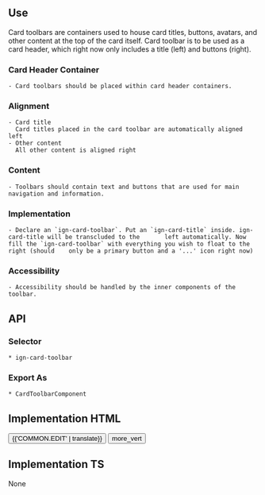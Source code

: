 
## Use
  Card toolbars are containers used to house card titles, buttons, avatars, and other content at the top of
  the card itself. Card toolbar is to be used as a card header, which right now only includes a title (left) and buttons (right).

  ### Card Header Container 
    - Card toolbars should be placed within card header containers. 
    
  ### Alignment
    - Card title
      Card titles placed in the card toolbar are automatically aligned left
    - Other content
      All other content is aligned right

  ### Content
    - Toolbars should contain text and buttons that are used for main navigation and information. 

  ### Implementation
    - Declare an `ign-card-toolbar`. Put an `ign-card-title` inside. ign-card-title will be transcluded to the       left automatically. Now fill the `ign-card-toolbar` with everything you wish to float to the right (should    only be a primary button and a '...' icon right now)

  ### Accessibility
    - Accessibility should be handled by the inner components of the toolbar.


## API
  ### Selector
    * ign-card-toolbar
  
  ### Export As
    * CardToolbarComponent


## Implementation HTML
  <mat-card>
    <ign-card-main>
      <ign-card-section>
        <ign-card-toolbar>
          <ign-card-title></ign-card-title>
          <button mat-button> {{'COMMON.EDIT' | translate}} </button>
          <button
            mat-icon-button
          >
            <mat-icon
              class="mat-24"
            >
              more_vert
            </mat-icon>
          </button>
        </ign-card-toolbar>
      </ign-card-section>
    </ign-card-main>
  </mat-card>


## Implementation TS
  None

